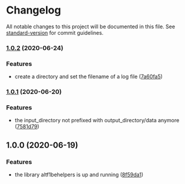 # Changelog

All notable changes to this project will be documented in this file. See [standard-version](https://github.com/conventional-changelog/standard-version) for commit guidelines.

### [1.0.2](https://github.com/ALT-F1/altf1be_helpers/compare/v1.0.1...v1.0.2) (2020-06-24)


### Features

* create a directory and set the filename of a log file ([7a60fa5](https://github.com/ALT-F1/altf1be_helpers/commit/7a60fa5e82e0a13534ae0b9acc54ed920810e83d))

### [1.0.1](https://github.com/ALT-F1/altf1be_helpers/compare/v1.0.0...v1.0.1) (2020-06-20)


### Features

* the input_directory not prefixed with output_directory/data anymore ([7581d79](https://github.com/ALT-F1/altf1be_helpers/commit/7581d79107622b53504f96b936dcdf1f6d7d6eaf))

## 1.0.0 (2020-06-19)


### Features

* the library altf1behelpers is up and running ([8f59da1](https://github.com/ALT-F1/altf1be_helpers/commit/8f59da1ce0811b46c042f8b3884c32df772fe41c))

